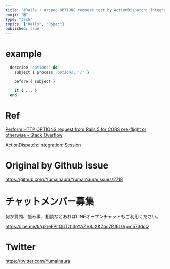 ```yaml
---
title: "#Rails + #rspec OPTIONS request test by ActionDispatch::Integration::S"
emoji: "🖥"
type: "tech"
topics: ["Rails", "RSpec"]
published: true
---
```


# example

```rb
  describe 'options' do
    subject { process :options, '/' }

    before { subject }

    it { ... } 
  end
```

# Ref

[Perform HTTP OPTIONS request from Rails 5 for CORS pre-flight or otherwise - Stack Overflow](https://stackoverflow.com/questions/39840077/perform-http-options-request-from-rails-5-for-cors-pre-flight-or-otherwise)

[ActionDispatch::Integration::Session](https://api.rubyonrails.org/v5.1.1/classes/ActionDispatch/Integration/Session.html#method-i-process)


# Original by Github issue

https://github.com/YumaInaura/YumaInaura/issues/2718








<!-- Update From Qiita API -->

# チャットメンバー募集


何か質問、悩み事、相談などあればLINEオープンチャットもご利用ください。

https://line.me/ti/g2/eEPltQ6Tzh3pYAZV8JXKZqc7PJ6L0rpm573dcQ





# Twitter


https://twitter.com/YumaInaura


<!-- Update From Qiita API -->


